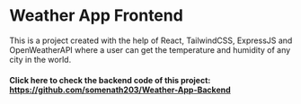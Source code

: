 # Weather App Frontend

This is a project created with the help of React, TailwindCSS, ExpressJS and OpenWeatherAPI where a user can get the temperature and humidity of any city in the world.

#### Click here to check the backend code of this project: https://github.com/somenath203/Weather-App-Backend
